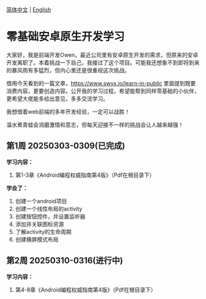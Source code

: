 <a href="./README.zh-CN.md">简体中文</a> | <a href="./README.md">English</a>

# 零基础安卓原生开发学习
大家好，我是前端开发Owen，最近公司里有安卓原生开发的需求，但原来的安卓开发离职了。本着挑战一下自己，我接过了这个项目。可能我还想象不到即将到来的暴风雨有多猛烈，但内心里还是很重视这次挑战。  

借用今天看到的一篇文章，https://www.swyx.io/learn-in-public 里面提到既要消费内容，更要创造内容。公开我的学习过程，希望能帮到同样零基础的小伙伴，更希望大佬能多给出意见，多多交流学习。

我想借着web前端的多年开发经验，一定可以战胜！

温水煮青蛙会消磨激情和意志，但每天迎接不一样的挑战会让人越来越强！

## 第1周 20250303-0309(已完成)
**学习内容：**  
1. 第1-3章《Android编程权威指南第4版》（Pdf在根目录下）

**学会了：**  
1. 创建一个android项目  
2. 创建一个线性布局的activity  
3. 创建按钮控件，并设置监听器  
4. 添加并关联图标资源  
5. 了解activity的生命周期  
6. 创建横屏模式布局



## 第2周 20250310-0316(进行中)
**学习内容：**  
1. 第4-8章《Android编程权威指南第4版》（Pdf在根目录下）